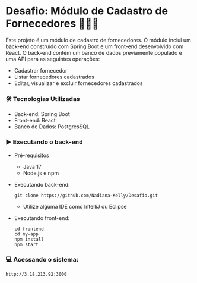 # Desafio: Módulo de Cadastro de Fornecedores 👩🏾‍💻

Este projeto é um módulo de cadastro de fornecedores. O módulo inclui um back-end construído com Spring Boot e um front-end desenvolvido com React. O back-end contém um banco de dados previamente populado e uma API para as seguintes operações:

- Cadastrar fornecedor
- Listar fornecedores cadastrados
- Editar, visualizar e excluir fornecedores cadastrados

### 🛠 Tecnologias Utilizadas
- Back-end: Spring Boot
- Front-end: React
- Banco de Dados: PostgresSQL

### ▶️ Executando o back-end
- Pré-requisitos
  - Java 17 
  - Node.js e npm 

- Executando back-end:

  ``git clone https://github.com/Nadiana-Kelly/Desafio.git``
  - Utilize alguma IDE como IntelliJ ou Eclipse    
- Executando front-end:
  
  ``cd frontend``
  <br>
  ``cd my-app``
  <br>
  ``npm install``
  <br>
  ``npm start``
  
### 💻 Acessando o sistema:
  ``http://3.18.213.92:3000``

